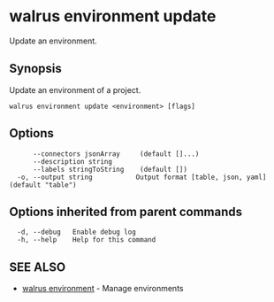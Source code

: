 # walrus environment update

Update an environment.

## Synopsis

Update an environment of a project.

```
walrus environment update <environment> [flags]
```

## Options

```
      --connectors jsonArray     (default []...)
      --description string      
      --labels stringToString    (default [])
  -o, --output string           Output format [table, json, yaml] (default "table")
```

## Options inherited from parent commands

```
  -d, --debug   Enable debug log
  -h, --help    Help for this command
```

## SEE ALSO

* [walrus environment](walrus_environment)	 - Manage environments

